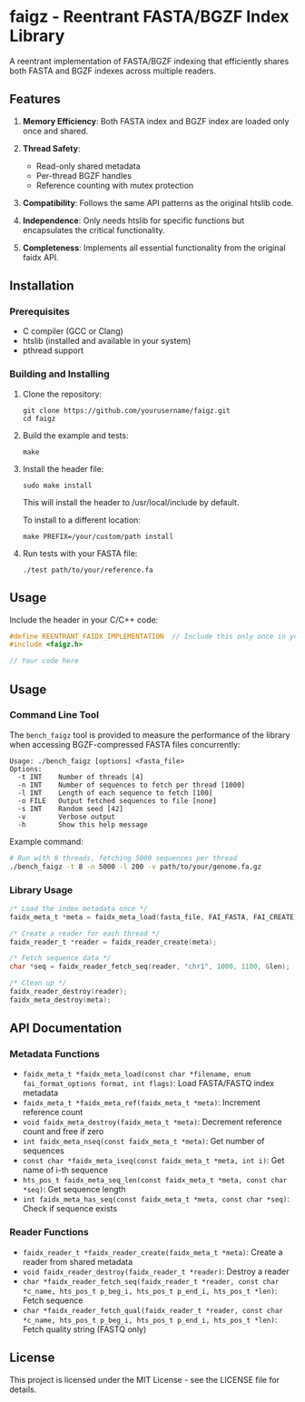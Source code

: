 # faigz - Reentrant FASTA/BGZF Index Library

A reentrant implementation of FASTA/BGZF indexing that efficiently shares both FASTA and BGZF indexes across multiple readers.

## Features

1. **Memory Efficiency**: Both FASTA index and BGZF index are loaded only once and shared.

2. **Thread Safety**: 
   - Read-only shared metadata
   - Per-thread BGZF handles
   - Reference counting with mutex protection

3. **Compatibility**: Follows the same API patterns as the original htslib code.

4. **Independence**: Only needs htslib for specific functions but encapsulates the critical functionality.

5. **Completeness**: Implements all essential functionality from the original faidx API.

## Installation

### Prerequisites
- C compiler (GCC or Clang)
- htslib (installed and available in your system)
- pthread support

### Building and Installing

1. Clone the repository:
   ```
   git clone https://github.com/yourusername/faigz.git
   cd faigz
   ```

2. Build the example and tests:
   ```
   make
   ```

3. Install the header file:
   ```
   sudo make install
   ```
   
   This will install the header to /usr/local/include by default.
   
   To install to a different location:
   ```
   make PREFIX=/your/custom/path install
   ```

4. Run tests with your FASTA file:
   ```
   ./test path/to/your/reference.fa
   ```

## Usage

Include the header in your C/C++ code:

```c
#define REENTRANT_FAIDX_IMPLEMENTATION  // Include this only once in your project
#include <faigz.h>

// Your code here
```

## Usage

### Command Line Tool

The `bench_faigz` tool is provided to measure the performance of the library when accessing BGZF-compressed FASTA files concurrently:

```
Usage: ./bench_faigz [options] <fasta_file>
Options:
  -t INT    Number of threads [4]
  -n INT    Number of sequences to fetch per thread [1000]
  -l INT    Length of each sequence to fetch [100]
  -o FILE   Output fetched sequences to file [none]
  -s INT    Random seed [42]
  -v        Verbose output
  -h        Show this help message
```

Example command:
```bash
# Run with 8 threads, fetching 5000 sequences per thread
./bench_faigz -t 8 -n 5000 -l 200 -v path/to/your/genome.fa.gz
```

### Library Usage

```c
/* Load the index metadata once */
faidx_meta_t *meta = faidx_meta_load(fasta_file, FAI_FASTA, FAI_CREATE);

/* Create a reader for each thread */
faidx_reader_t *reader = faidx_reader_create(meta);

/* Fetch sequence data */
char *seq = faidx_reader_fetch_seq(reader, "chr1", 1000, 1100, &len);

/* Clean up */
faidx_reader_destroy(reader);
faidx_meta_destroy(meta);
```

## API Documentation

### Metadata Functions

- `faidx_meta_t *faidx_meta_load(const char *filename, enum fai_format_options format, int flags)`: Load FASTA/FASTQ index metadata
- `faidx_meta_t *faidx_meta_ref(faidx_meta_t *meta)`: Increment reference count
- `void faidx_meta_destroy(faidx_meta_t *meta)`: Decrement reference count and free if zero
- `int faidx_meta_nseq(const faidx_meta_t *meta)`: Get number of sequences
- `const char *faidx_meta_iseq(const faidx_meta_t *meta, int i)`: Get name of i-th sequence
- `hts_pos_t faidx_meta_seq_len(const faidx_meta_t *meta, const char *seq)`: Get sequence length
- `int faidx_meta_has_seq(const faidx_meta_t *meta, const char *seq)`: Check if sequence exists

### Reader Functions

- `faidx_reader_t *faidx_reader_create(faidx_meta_t *meta)`: Create a reader from shared metadata
- `void faidx_reader_destroy(faidx_reader_t *reader)`: Destroy a reader
- `char *faidx_reader_fetch_seq(faidx_reader_t *reader, const char *c_name, hts_pos_t p_beg_i, hts_pos_t p_end_i, hts_pos_t *len)`: Fetch sequence
- `char *faidx_reader_fetch_qual(faidx_reader_t *reader, const char *c_name, hts_pos_t p_beg_i, hts_pos_t p_end_i, hts_pos_t *len)`: Fetch quality string (FASTQ only)

## License

This project is licensed under the MIT License - see the LICENSE file for details.
